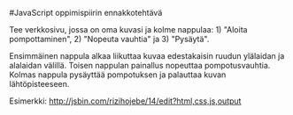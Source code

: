 #JavaScript oppimispiirin ennakkotehtävä

Tee verkkosivu, jossa on oma kuvasi ja kolme nappulaa: 1) "Aloita pompottaminen", 2) "Nopeuta vauhtia" ja 3) "Pysäytä".

Ensimmäinen nappula alkaa liikuttaa kuvaa edestakaisin ruudun ylälaidan ja alalaidan välillä.
Toisen nappulan painallus nopeuttaa pompotusvauhtia.
Kolmas nappula pysäyttää pompotuksen ja palauttaa kuvan lähtöpisteeseen.

Esimerkki:
http://jsbin.com/rizihojebe/14/edit?html,css,js,output
